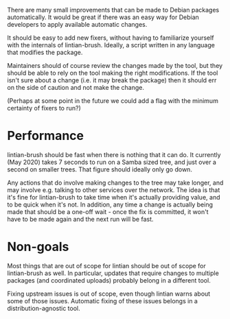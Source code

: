 There are many small improvements that can be made to Debian packages
automatically. It would be great if there was an easy way for Debian developers
to apply available automatic changes.

It should be easy to add new fixers, without having to familiarize yourself
with the internals of lintian-brush. Ideally, a script written in any language
that modifies the package.

Maintainers should of course review the changes made by the tool, but they should
be able to rely on the tool making the right modifications. If the tool isn't sure
about a change (i.e. it may break the package) then it should err on the side
of caution and not make the change.

(Perhaps at some point in the future we could add a flag with the minimum
certainty of fixers to run?)

Performance
===========

lintian-brush should be fast when there is nothing that it can do. It currently
(May 2020) takes 7 seconds to run on a Samba sized tree, and just over a second
on smaller trees. That figure should ideally only go down.

Any actions that do involve making changes to the tree may take longer, and may
involve e.g. talking to other services over the network. The idea is that it's fine
for lintian-brush to take time when it's actually providing value, and to be quick
when it's not. In addition, any time a change is actually being made that should be
a one-off wait - once the fix is committed, it won't have to be made again and
the next run will be fast.

Non-goals
=========

Most things that are out of scope for lintian should be out of scope for
lintian-brush as well. In particular, updates that require changes to multiple
packages (and coordinated uploads) probably belong in a different tool.

Fixing upstream issues is out of scope, even though lintian warns about some
of those issues. Automatic fixing of these issues belongs in a
distribution-agnostic tool.
